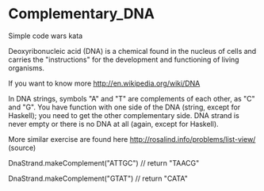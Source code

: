 # Complementary_DNA
Simple code wars kata



Deoxyribonucleic acid (DNA) is a chemical found in the nucleus of cells and carries the "instructions" 
for the development and functioning of living organisms.

If you want to know more http://en.wikipedia.org/wiki/DNA

In DNA strings, symbols "A" and "T" are complements of each other, as "C" and "G". 
You have function with one side of the DNA (string, except for Haskell); 
you need to get the other complementary side. DNA strand is never empty or there is no DNA at all (again, except for Haskell).

More similar exercise are found here http://rosalind.info/problems/list-view/ (source)

DnaStrand.makeComplement("ATTGC") // return "TAACG"

DnaStrand.makeComplement("GTAT") // return "CATA"
